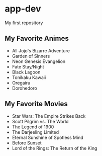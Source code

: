 # app-dev
My first repository

## My Favorite Animes

 - All Jojo's Bizarre Adventure
 - Garden of Sinners
 - Neon Genesis Evangelion
 - Fate Stay/Night
 - Black Lagoon
 - Tonikaku Kawaii
 - Oregairu
 - Dorohedoro
## My Favorite Movies
 - Star Wars: The Empire Strikes Back
 - Scott Pilgrim vs. The World
 - The Legend of 1900
 - The Darjeeling Limited
 - Eternal Sunshine of Spotless Mind
 - Before Sunset
 - Lord of the Rings: The Return of the King
